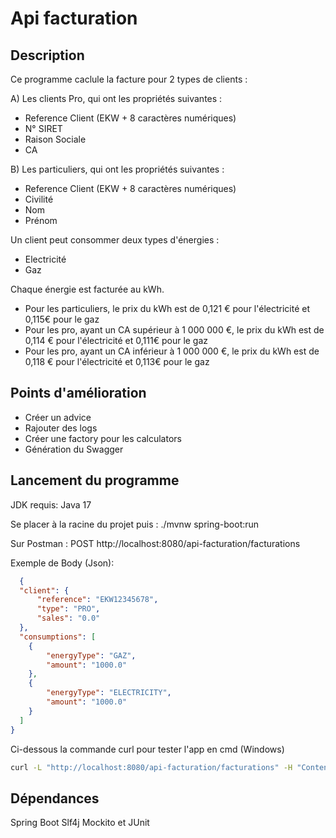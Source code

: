 # Api facturation

## Description

Ce programme caclule la facture pour 2 types de clients :

A) Les clients Pro, qui ont les propriétés suivantes :
- Reference Client (EKW + 8 caractères numériques)
- N° SIRET
- Raison Sociale
- CA

B) Les particuliers, qui ont les propriétés suivantes :
- Reference Client (EKW + 8 caractères numériques)
- Civilité
- Nom
- Prénom

Un client peut consommer deux types d'énergies :
- Electricité
- Gaz

Chaque énergie est facturée au kWh.
- Pour les particuliers, le prix du kWh est de 0,121 € pour l'électricité et 0,115€ pour le gaz
- Pour les pro, ayant un CA supérieur à 1 000 000 €, le prix du kWh est de 0,114 € pour l'électricité et 0,111€ pour le gaz
- Pour les pro, ayant un CA inférieur à 1 000 000 €, le prix du kWh est de 0,118 € pour l'électricité et 0,113€ pour le gaz

## Points d'amélioration
- Créer un advice
- Rajouter des logs
- Créer une factory pour les calculators
- Génération du Swagger

## Lancement du programme

JDK requis: Java 17

Se placer à la racine du projet puis : ./mvnw spring-boot:run

Sur Postman :
POST http://localhost:8080/api-facturation/facturations

Exemple de Body (Json):
```json
  {
  "client": {
      "reference": "EKW12345678",
      "type": "PRO",
      "sales": "0.0"
  },
  "consumptions": [
    {
        "energyType": "GAZ",
        "amount": "1000.0"
    },
    {
        "energyType": "ELECTRICITY",
        "amount": "1000.0"
    }
  ]
}
```

Ci-dessous la commande curl pour tester l'app en cmd (Windows)

```bash
curl -L "http://localhost:8080/api-facturation/facturations" -H "Content-Type: application/json" -d "{\"client\": {\"reference\": \"EKW12345678\",\"type\": \"PRO\",\"sales\": \"0.0\"},\"consumptions\": [{\"energyType\": \"GAZ\",\"amount\": \"1000.0\"},{\"energyType\": \"GAZ\",\"amount\": \"1000.0\"}]}"

```

## Dépendances
Spring Boot
Slf4j
Mockito et JUnit
